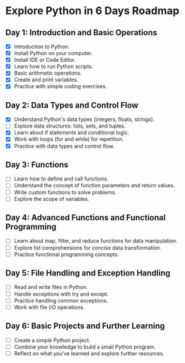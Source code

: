 # Explore Python in 6 Days Roadmap

## Day 1: Introduction and Basic Operations
- [x] Introduction to Python.
- [x] Install Python on your computer.
- [x] Install IDE or Code Editor.
- [x] Learn how to run Python scripts.
- [x] Basic arithmetic operations.
- [x] Create and print variables.
- [x] Practice with simple coding exercises.

## Day 2: Data Types and Control Flow
- [x] Understand Python's data types (integers, floats, strings).
- [ ] Explore data structures: lists, sets, and tuples.
- [x] Learn about if statements and conditional logic.
- [x] Work with loops (for and while) for repetition.
- [x] Practice with data types and control flow.

## Day 3: Functions
- [ ] Learn how to define and call functions.
- [ ] Understand the concept of function parameters and return values.
- [ ] Write custom functions to solve problems.
- [ ] Explore the scope of variables.

## Day 4: Advanced Functions and Functional Programming
- [ ] Learn about map, filter, and reduce functions for data manipulation.
- [ ] Explore list comprehensions for concise data transformation.
- [ ] Practice functional programming concepts.

## Day 5: File Handling and Exception Handling
- [ ] Read and write files in Python.
- [ ] Handle exceptions with try and except.
- [ ] Practice handling common exceptions.
- [ ] Work with file I/O operations.

## Day 6: Basic Projects and Further Learning
- [ ] Create a simple Python project.
- [ ] Combine your knowledge to build a small Python program.
- [ ] Reflect on what you've learned and explore further resources.
